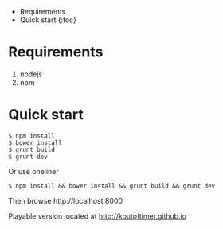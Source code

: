 * Requirements
* Quick start
{:toc}

# Requirements

1. nodejs
2. npm

# Quick start

    $ npm install
    $ bower install
    $ grunt build
    $ grunt dev

Or use oneliner

    $ npm install && bower install && grunt build && grunt dev

Then browse http://localhost:8000

Playable version located at http://koutoftimer.github.io
